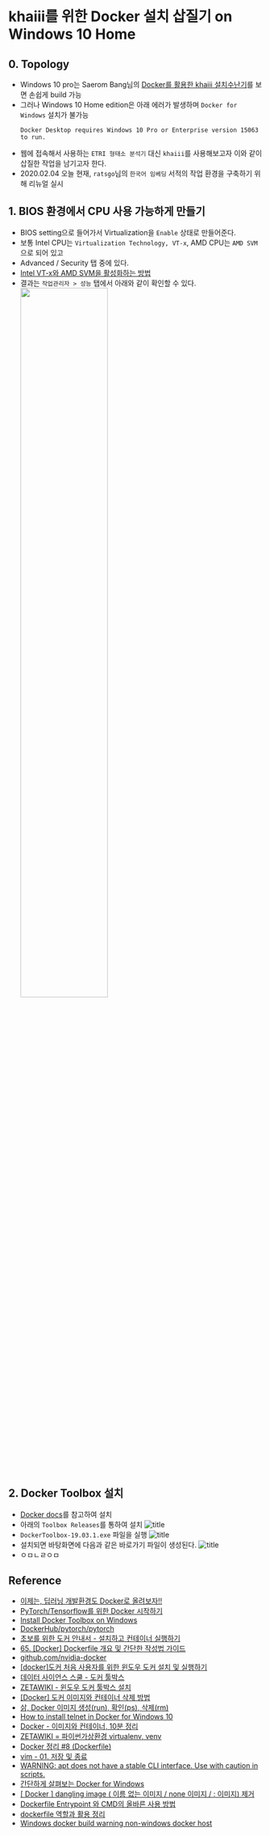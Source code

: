 # khaiii를 위한 Docker 설치 삽질기 on Windows 10 Home
## 0. Topology
- Windows 10 pro는 Saerom Bang님의 [Docker를 활용한 khaiii 설치수난기](https://medium.com/@saerombang11/docker를-활용한-khaiii-설치수난기-53d014f9eb58)를 보면 손쉽게 build 가능
- 그러나 Windows 10 Home edition은 아래 에러가 발생하며 `Docker for Windows` 설치가 불가능
   ```
   Docker Desktop requires Windows 10 Pro or Enterprise version 15063 to run.
   ```
- 웹에 접속해서 사용하는 `ETRI 형태소 분석기` 대신 `khaiii`를 사용해보고자 이와 같이 삽질한 작업을 남기고자 한다.
- 2020.02.04 오늘 현재, `ratsgo`님의 `한국어 임베딩` 서적의 작업 환경을 구축하기 위해 리뉴얼 실시

## 1. BIOS 환경에서 CPU 사용 가능하게 만들기
- BIOS setting으로 들어가서 Virtualization을 `Enable` 상태로 만들어준다.
- 보통 Intel CPU는 `Virtualization Technology, VT-x`, AMD CPU는 `AMD SVM`으로 되어 있고
- Advanced / Security 탭 중에 있다.
- [Intel VT-x와 AMD SVM을 활성화하는 방법](https://www.qnap.com/ko-kr/how-to/faq/article/intel-vt-x%EC%99%80-amd-svm%EC%9D%84-%ED%99%9C%EC%84%B1%ED%99%94%ED%95%98%EB%8A%94-%EB%B0%A9%EB%B2%95/)
- 결과는 `작업관리자 > 성능` 탭에서 아래와 같이 확인할 수 있다.
  <img src="https://github.com/jinmang2/bring_it_on/blob/master/img/Docker/check_virtualization.PNG?raw=true"
       width="60%" height="60%">
  
## 2. Docker Toolbox 설치
- [Docker docs](https://docs.docker.com/toolbox/toolbox_install_windows/)를 참고하여 설치
- 아래의 `Toolbox Releases`를 통하여 설치
  ![title](https://github.com/jinmang2/bring_it_on/blob/master/img/install_docker_toolbox.PNG?raw=true)
- `DockerToolbox-19.03.1.exe` 파일을 실행
  ![title](https://github.com/jinmang2/bring_it_on/blob/master/img/docker_toolbox.PNG?raw=true)
- 설치되면 바탕화면에 다음과 같은 바로가기 파일이 생성된다.
  ![title](https://github.com/jinmang2/bring_it_on/blob/master/img/docker_quick.PNG?raw=true)
- ㅇㅁㄴㄹㅇㅁ

## Reference
- [이제는, 딥러닝 개발환경도 Docker로 올려보자!!](http://moducon.kr/2018/wp-content/uploads/sites/2/2018/12/leesangsoo_slide.pdf)
- [PyTorch/Tensorflow를 위한 Docker 시작하기](https://www.quantumdl.com/entry/PyTorchTensorflow%EB%A5%BC-%EC%9C%84%ED%95%9C-Docker-%EC%8B%9C%EC%9E%91%ED%95%98%EA%B8%B0)
- [Install Docker Toolbox on Windows](https://docs.docker.com/toolbox/toolbox_install_windows/)
- [DockerHub/pytorch/pytorch](https://hub.docker.com/r/pytorch/pytorch)
- [초보를 위한 도커 안내서 - 설치하고 컨테이너 실행하기](https://subicura.com/2017/01/19/docker-guide-for-beginners-2.html)
- [65. [Docker] Dockerfile 개요 및 간단한 작성법 가이드](http://blog.naver.com/PostView.nhn?blogId=alice_k106&logNo=220646382977&parentCategoryNo=7&categoryNo=&viewDate=&isShowPopularPosts=true&from=search)
- [github.com/nvidia-docker](https://github.com/NVIDIA/nvidia-docker)
- [[docker]도커 처음 사용자를 위한 윈도우 도커 설치 및 실행하기](https://steemit.com/kr/@mystarlight/docker)
- [데이터 사이언스 스쿨 - 도커 툴박스](https://datascienceschool.net/view-notebook/c792824fa32443bca59ba59285c62228/)
- [ZETAWIKI - 윈도우 도커 툴박스 설치](https://zetawiki.com/wiki/%EC%9C%88%EB%8F%84%EC%9A%B0_Docker_Toolbox_%EC%84%A4%EC%B9%98)
- [[Docker] 도커 이미지와 컨테이너 삭제 방법](https://brunch.co.kr/@hopeless/10)
- [삵, Docker 이미지 생성(run), 확인(ps), 삭제(rm)](https://sarc.io/index.php/cloud/1158-docker-run-ps-rm)
- [How to install telnet in Docker for Windows 10](https://stackoverflow.com/questions/39286441/how-to-install-telnet-in-docker-for-windows-10)
- [Docker - 이미지와 컨테이너, 10분 정리](https://www.sangkon.com/hands-on-docker-part1/)
- [ZETAWIKI = 파이썬가상환경 virtualenv, venv](https://zetawiki.com/wiki/%ED%8C%8C%EC%9D%B4%EC%8D%AC%EA%B0%80%EC%83%81%ED%99%98%EA%B2%BD_virtualenv,_venv)
- [Docker 정리 #8 (Dockerfile)](https://jungwoon.github.io/docker/2019/01/13/Docker-8/)
- [vim - 01. 저장 및 종료](https://www.opentutorials.org/course/730/4561)
- [WARNING: apt does not have a stable CLI interface. Use with caution in scripts.](https://github.com/hackafake/hackafake-backend/issues/32)
- [간단하게 살펴보는 Docker for Windows](https://www.sysnet.pe.kr/2/0/11204)
- [[ Docker ] dangling image ( 이름 없는 이미지 / none 이미지 / <none>:<none> 이미지) 제거](https://web-front-end.tistory.com/102)
- [Dockerfile Entrypoint 와 CMD의 올바른 사용 방법](https://bluese05.tistory.com/77)
- [dockerfile 역할과 활용 정리](https://lejewk.github.io/docker-dockerfile/)
- [Windows docker build warning non-windows docker host](https://stackoverflow.com/questions/46080312/windows-docker-build-warning-non-windows-docker-host)
